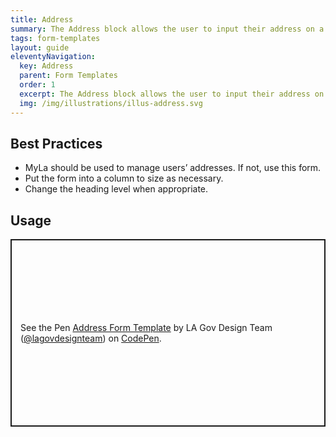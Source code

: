 ```yaml
---
title: Address
summary: The Address block allows the user to input their address on a form.
tags: form-templates
layout: guide
eleventyNavigation:
  key: Address
  parent: Form Templates
  order: 1
  excerpt: The Address block allows the user to input their address on a form.
  img: /img/illustrations/illus-address.svg
---
```


## Best Practices

- MyLa should be used to manage users’ addresses. If not, use this form.
- Put the form into a column to size as necessary.
- Change the heading level when appropriate.

## Usage

<p class="codepen" data-height="300" data-default-tab="result" data-slug-hash="zxYebVp" data-pen-title="Address Form Template" data-editable="true" data-user="lagovdesignteam" style="height: 300px; box-sizing: border-box; display: flex; align-items: center; justify-content: center; border: 2px solid; margin: 1em 0; padding: 1em;">
  <span>See the Pen <a href="https://codepen.io/lagovdesignteam/pen/zxYebVp">
  Address Form Template</a> by LA Gov Design Team (<a href="https://codepen.io/lagovdesignteam">@lagovdesignteam</a>)
  on <a href="https://codepen.io">CodePen</a>.</span>
</p>
<script async src="https://public.codepenassets.com/embed/index.js"></script>
